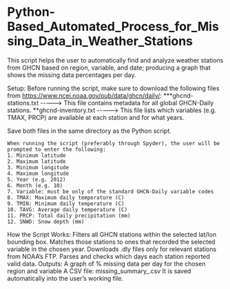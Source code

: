 # Python-Based_Automated_Process_for_Missing_Data_in_Weather_Stations

This script helps the user to automatically find and analyze weather stations from GHCN based on region, variable, and date; producing a graph that shows the missing data percentages per day. 

Setup:
	Before running the script, make sure to download the following files from https://www.ncei.noaa.gov/pub/data/ghcn/daily/:
***ghcnd-stations.txt ----->
This file contains metadata for all global GHCN-Daily stations.
**ghcnd-inventory.txt ----->
This file lists which variables (e.g. TMAX, PRCP) are available at each station and for what years.

Save both files in the same directory as the Python script. 

	When running the script (preferably through Spyder), the user will be prompted to enter the following:
    1. Minimum latitude 
    2. Maximum latitude 
    3. Minimum longitude 
    4. Maximum longitude
    5. Year (e.g. 2012)
    6. Month (e.g. 10)
    7. Variable: must be only of the standard GHCN-Daily variable codes
    8. TMAX: Maximum daily temperature (C)
    9. TMIN: Minimum daily temperature (C)
    10. TAVG: Average daily temperature (C)
    11. PRCP: Total daily precipitation (mm)
    12. SNWD: Snow depth (mm)

How the Script Works:
Filters all GHCN stations within the selected lat/lon bounding box.
Matches those stations to ones that recorded the selected variable in the chosen year.
Downloads .dly files only for relevant stations from NOAA’s FTP.
Parses and checks which days each station reported valid data.
Outputs: 
A graph of % missing data per day for the chosen region and variable
A CSV file: missing_summary_<VARIABLE>_<YEAR>_<MONTH>.csv
It is saved automatically into the user’s working file.
